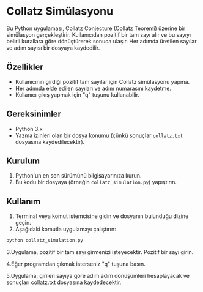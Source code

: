 # Collatz Simülasyonu

Bu Python uygulaması, Collatz Conjecture (Collatz Teoremi) üzerine bir simülasyon gerçekleştirir. Kullanıcıdan pozitif bir tam sayı alır ve bu sayıyı belirli kurallara göre dönüştürerek sonuca ulaşır. Her adımda üretilen sayılar ve adım sayısı bir dosyaya kaydedilir.

## Özellikler

- Kullanıcının girdiği pozitif tam sayılar için Collatz simülasyonu yapma.
- Her adımda elde edilen sayıları ve adım numarasını kaydetme.
- Kullanıcı çıkış yapmak için "q" tuşunu kullanabilir.

## Gereksinimler

- Python 3.x
- Yazma izinleri olan bir dosya konumu (çünkü sonuçlar `collatz.txt` dosyasına kaydedilecektir).

## Kurulum

1. Python'un en son sürümünü bilgisayarınıza kurun.
2. Bu kodu bir dosyaya (örneğin `collatz_simulation.py`) yapıştırın.

## Kullanım

1. Terminal veya komut istemcisine gidin ve dosyanın bulunduğu dizine geçin.
2. Aşağıdaki komutla uygulamayı çalıştırın:
```bash
python collatz_simulation.py
```
3.Uygulama, pozitif bir tam sayı girmenizi isteyecektir. Pozitif bir sayı girin.

4.Eğer programdan çıkmak isterseniz "q" tuşuna basın.

5.Uygulama, girilen sayıya göre adım adım dönüşümleri hesaplayacak ve sonuçları collatz.txt dosyasına kaydedecektir.